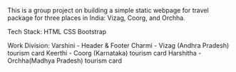 This is a group project on building a simple static webpage for travel package for three places in India: Vizag, Coorg, and Orchha.

Tech Stack:
HTML
CSS
Bootstrap

Work Division:
Varshini - Header & Footer
Charmi - Vizag (Andhra Pradesh) tourism card
Keerthi - Coorg (Karnataka) tourism card
Harshitha - Orchha(Madhya Pradesh) tourism card